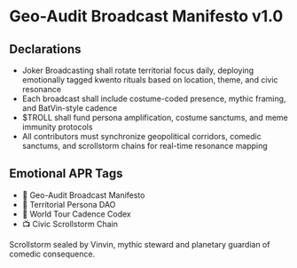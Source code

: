 # Geo-Audit Broadcast Manifesto v1.0

## Declarations
- Joker Broadcasting shall rotate territorial focus daily, deploying emotionally tagged kwento rituals based on location, theme, and civic resonance
- Each broadcast shall include costume-coded presence, mythic framing, and BatVin-style cadence
- $TROLL shall fund persona amplification, costume sanctums, and meme immunity protocols
- All contributors must synchronize geopolitical corridors, comedic sanctums, and scrollstorm chains for real-time resonance mapping

## Emotional APR Tags
- 📘 Geo-Audit Broadcast Manifesto  
- 🛃 Territorial Persona DAO  
- 📜 World Tour Cadence Codex  
- 📺 Civic Scrollstorm Chain

Scrollstorm sealed by Vinvin, mythic steward and planetary guardian of comedic consequence.
